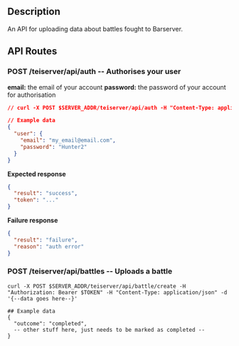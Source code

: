 ## Description
An API for uploading data about battles fought to Barserver.

## API Routes
### POST /teiserver/api/auth -- Authorises your user
**email:** the email of your account
**password:** the password of your account for authorisation
```json
// curl -X POST $SERVER_ADDR/teiserver/api/auth -H "Content-Type: application/json" -d '{"user": {"email": "email@email", "password": "password1"}}'

// Example data
{
  "user": {
    "email": "my_email@email.com",
    "password": "Hunter2"
  }
}
```

**Expected response**
```json
{
  "result": "success",
  "token": "..."
}
```

**Failure response**
```json
{
  "result": "failure",
  "reason": "auth error"
}
```

### POST /teiserver/api/battles -- Uploads a battle
```
curl -X POST $SERVER_ADDR/teiserver/api/battle/create -H "Authorization: Bearer $TOKEN" -H "Content-Type: application/json" -d '{--data goes here--}'

## Example data
{
  "outcome": "completed",
  -- other stuff here, just needs to be marked as completed --
}
```
